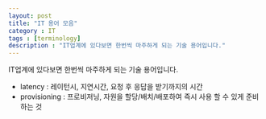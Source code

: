 ```yaml
---
layout: post
title: "IT 용어 모음"
category : IT
tags : [terminology]
description : "IT업계에 있다보면 한번씩 마주하게 되는 기술 용어입니다."
---
```

IT업계에 있다보면 한번씩 마주하게 되는 기술 용어입니다.

- latency : 레이턴시, 지연시간, 요청 후 응답을 받기까지의 시간
- provisioning : 프로비저닝, 자원을 할당/배치/배포하여 즉시 사용 할 수 있게 준비하는 것

